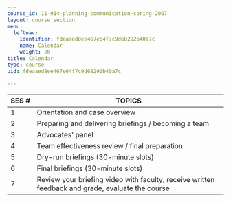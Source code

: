 ```yaml
---
course_id: 11-914-planning-communication-spring-2007
layout: course_section
menu:
  leftnav:
    identifier: fdeaaed8ee467e64f7c9d68292b40a7c
    name: Calendar
    weight: 20
title: Calendar
type: course
uid: fdeaaed8ee467e64f7c9d68292b40a7c

---
```


| SES # | TOPICS |
| --- | --- |
| 1 | Orientation and case overview |
| 2 | Preparing and delivering briefings / becoming a team |
| 3 | Advocates' panel |
| 4 | Team effectiveness review / final preparation |
| 5 | Dry-run briefings (30-minute slots) |
| 6 | Final briefings (30-minute slots) |
| 7 | Review your briefing video with faculty, receive written feedback and grade, evaluate the course